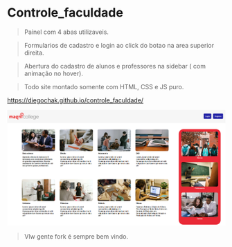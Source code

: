 # Controle_faculdade

>Painel com 4 abas utilizaveis.

>Formularios de cadastro e login ao click do botao na area superior direita.

>Abertura do cadastro de alunos e professores na sidebar ( com animação no hover).

>Todo site montado somente com HTML, CSS e JS puro.

https://diegochak.github.io/controle_faculdade/

![preview](src/assets/img/PageScreenshot.png)

>Vlw gente fork é sempre bem vindo.
